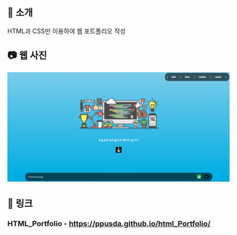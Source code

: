 ## 📑 소개
HTML과 CSS만 이용하여 웹 포트폴리오 작성

## 📷 웹 사진
<img src = "main.PNG"/>

## 📎 링크
### HTML_Portfolio - https://ppusda.github.io/html_Portfolio/


